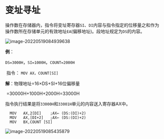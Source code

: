 # 变址寻址

​	操作数在存储器内，指令将变址寄存器`SI`、`DI`内容与指令指定的位移量之和作为操作数所在存储单元的有效地址`EA`(偏移地址)。段地址规定为`DS`的内容。

![image-20220519084939638](https://cdn.jsdelivr.net/gh/letengzz/Two-C@main/img/PM/Fourth/202205282058173.png)

**例**：

​	`DS=3000H`，`SI=1000H`，`COUNT=2000H`

​    指令： `MOV AX，COUNT[SI]` 

**解**：物理地址=16×DS+SI+16位偏移量

​            =30000H+1000H+2000H=33000H

​    指令执行结果是将`33000H`和`33001H`单元的内容送入寄存器AX中。

```
  MOV	AX,2[DI]	;AX← (DS:(DI)+2)
  MOV	AX,[DI+2]	;AX← (DS:(DI)+2)
  MOV	BX,COUNT [SI]
```

![image-20220519085435879](https://cdn.jsdelivr.net/gh/letengzz/Two-C@main/img/PM/Fourth/202205282100100.png)